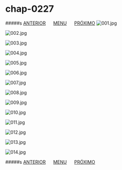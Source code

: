# chap-0227
#####s [ANTERIOR](/chap-0226/readme.md)&nbsp;&nbsp;&nbsp;&nbsp;&nbsp;&nbsp;[MENU](/readme.md)&nbsp;&nbsp;&nbsp;&nbsp;&nbsp;&nbsp;[PRÓXIMO](/chap-0228/readme.md)
![001.jpg](001.jpg)

![002.jpg](002.jpg)

![003.jpg](003.jpg)

![004.jpg](004.jpg)

![005.jpg](005.jpg)

![006.jpg](006.jpg)

![007.jpg](007.jpg)

![008.jpg](008.jpg)

![009.jpg](009.jpg)

![010.jpg](010.jpg)

![011.jpg](011.jpg)

![012.jpg](012.jpg)

![013.jpg](013.jpg)

![014.jpg](014.jpg)

#####s [ANTERIOR](/chap-0226/readme.md)&nbsp;&nbsp;&nbsp;&nbsp;&nbsp;&nbsp;[MENU](/readme.md)&nbsp;&nbsp;&nbsp;&nbsp;&nbsp;&nbsp;[PRÓXIMO](/chap-0228/readme.md)
